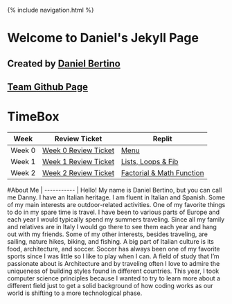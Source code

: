 {% include navigation.html %}

# Welcome to Daniel's Jekyll Page

## Created by [Daniel Bertino](https://github.com/Danny4w)

## [Team Github Page](https://kar722.github.io/kylies-disciples/)

# TimeBox

| Week      | Review Ticket | Replit |
| ----------- | ----------- | ----------- |
| Week 0      | [Week 0 Review Ticket](https://github.com/Danny4w/csp-tri3/issues/1)| [Menu](https://replit.com/@Danny4w/csp-tri3#week0/menu.py)|
| Week 1   | [Week 1 Review Ticket](https://github.com/Danny4w/csp-tri3/issues/2)| [Lists, Loops & Fib](https://replit.com/@Danny4w/csp-tri3#week1/fib_lists_loops.py) |
| Week 2 | [Week 2 Review Ticket](https://github.com/Danny4w/csp-tri3/issues/3) | [Factorial & Math Function](https://replit.com/@Danny4w/csp-tri3#week2/factorial.py) |

#About Me
| ----------- |
Hello! My name is Daniel Bertino, but you can call me Danny. I have an Italian heritage. I am fluent in Italian and Spanish. Some of my main interests are outdoor-related activities. One of my favorite things to do in my spare time is travel. I have been to various parts of Europe and each year I would typically spend my summers traveling. Since all my family and relatives are in Italy I would go there to see them each year and hang out with my friends. Some of my other interests, besides traveling, are sailing, nature hikes, biking, and fishing. A big part of Italian culture is its food, architecture, and soccer. Soccer has always been one of my favorite sports since I was little so I like to play when I can. A field of study that I’m passionate about is Architecture and by traveling often I love to admire the uniqueness of building styles found in different countries. This year, I took computer science principles because I wanted to try to learn more about a different field just to get a solid background of how coding works as our world is shifting to a more technological phase. 
























